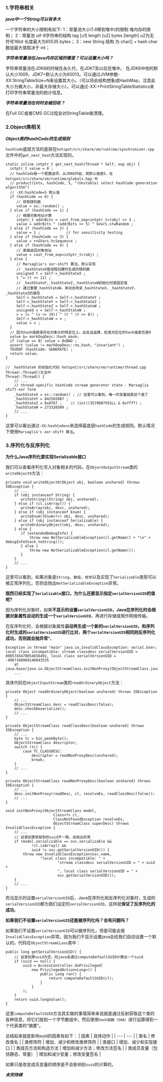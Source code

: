 ### 1.字符串相关

***java中一个String可以有多大***

一个字符串的大小限制有如下:
1：常量池大小(1.8移到堆中)的限制 堆内存的限制；
2：常量池 utf-8字符串的结构 tag [u1] length [u2] bytes [length] u2为无符号16bit 长度最大为65535 bytes；
3：new String 结构 为 char[] + hash char 数组最大值取决于 int；

***字符串常量池在Java内存区域的哪里？可以设置大小吗？***

字符串常量池在JDK6的时候在永久代，在JDK7及以后在堆中。
在JDK6中他的默认大小1009，JDK7+默认大小为60013。可以通过JVM参数-XX:StringTableSize=N来设置其大小。（可以将此结构想象成HashMap，注意此大小为桶大小，非最大存储大小）。可以通过-XX:+PrintStringTableStatistics来打印字符串常量池的统计信息。

***字符串常量池在何时会被回收？***

在Full GC或者CMS GC过程会对StringTable做清理。

### 2.Object类相关

***Object类的hashCode的生成规则***

`hashCode`底层方法的底层在`hotspot/src/share/vm/runtime/synchronizer.cpp`文件中的`get_next_hash`方法实现的。

```
static inline intptr_t get_next_hash(Thread * Self, oop obj) {
  intptr_t value = 0 ;
  // hashCode是一个配置选项，从JDK6开始，其默认值是5，在 hotspot/src/share/vm/runtime/globals.hpp 中
  // product(intx, hashCode, 5, "(Unstable) select hashCode generation algorithm")
  // -XX:hashCode=5 默认值
  if (hashCode == 0) {
     // 获取随机数
     value = os::random() ;
  } else if (hashCode == 1) {
     // 根据对象地址计算
     intptr_t addrBits = cast_from_oop<intptr_t>(obj) >> 3 ;
     value = addrBits ^ (addrBits >> 5) ^ GVars.stwRandom ;
  } else if (hashCode == 2) {
     value = 1 ;            // for sensitivity testing
  } else if (hashCode == 3) {
     value = ++GVars.hcSequence ;
  } else if (hashCode == 4) {
     // 直接返回对象地址
     value = cast_from_oop<intptr_t>(obj) ;
  } else {
     // Marsaglia's xor-shift 算法，默认实现
     // _hashStateX是线程创建时生成的随机数
     unsigned t = Self->_hashStateX ;
     t ^= (t << 11) ;
     // _hashStateY,_hashStateZ,_hashStateW初始化时是固定值
     // 通过重置_hashStateW，来动态改变_hashStateX，_hashStateY，_hashStateZ的属性
     Self->_hashStateX = Self->_hashStateY ;
     Self->_hashStateY = Self->_hashStateZ ;
     Self->_hashStateZ = Self->_hashStateW ;
     unsigned v = Self->_hashStateW ;
     v = (v ^ (v >> 19)) ^ (t ^ (t >> 8)) ;
     Self->_hashStateW = v ;
     value = v ;
  }
  // 因为hash值是保存在对象头的特定位上，此处且运算，检查对应位的hash值是否是0
  value &= markOopDesc::hash_mask;
  if (value == 0) value = 0xBAD ;
  assert (value != markOopDesc::no_hash, "invariant") ;
  TEVENT (hashCode: GENERATE) ;
  return value;
}

// _hashStateX 的初始化代码 hotspot/src/share/vm/runtime/thread.cpp Thread::Thread()方法中
Thread::Thread() {
    // ...
    // thread-specific hashCode stream generator state - Marsaglia shift-xor form
    _hashStateX = os::random() ; // 这里可以看到，唯一的变量就是这个值了
    _hashStateY = 842502087 ;
    _hashStateZ = 0x8767 ;    // (int)(3579807591LL & 0xffff) ;
    _hashStateW = 273326509 ;
    // ...
}
```

这里可以看出通过`-XX:hashCode=n`来选择最底层`hashCode`的生成规则。默认情况下使用`Marsaglia's xor-shift 算法`。

### 3.序列化与反序列化

**为什么Java序列化要实现Serializable接口**

我们可以查看序列化写入对象相关的代码，在`ObjectOutputStream`类的`writeObject0`方法：
```
private void writeObject0(Object obj, boolean unshared) throws IOException {
    // ...
    if (obj instanceof String) {
       writeString((String) obj, unshared);
    } else if (cl.isArray()) {
       writeArray(obj, desc, unshared);
    } else if (obj instanceof Enum) {
       writeEnum((Enum<?>) obj, desc, unshared);
    } else if (obj instanceof Serializable) {
       writeOrdinaryObject(obj, desc, unshared);
    } else {
       if (extendedDebugInfo) {
           throw new NotSerializableException(cl.getName() + "\n" + debugInfoStack.toString());
       } else {
           throw new NotSerializableException(cl.getName());
       }
    }
    // ...
}
```

这里可以看到，如果对象是`String`、`数组`、`枚举`以及实现了`Serializable`类型可以被正常序列化，否则会抛出`NotSerializableException`异常。

**既然已经实现了`Serializable`接口，为什么还要显示指定`serialVersionUID`的值呢?**

因为序列化对象时，如果**不显示的设置`serialVersionUID`，Java在序列化时会根据对象属性自动的生成一个`serialVersionUID`**，再进行存储或用作网络传输。

在反序列化时，会根据对象属性**自动再生成一个新的`serialVersionUID`，和序列化时生成的`serialVersionUID`进行比对，两个`serialVersionUID`相同则反序列化成功，否则就会抛异常***。
```
Exception in thread "main" java.io.InvalidClassException: serial.User; local class incompatible: stream classdesc serialVersionUID = 8985745470054656491, local class serialVersionUID = -4967160969146043535
	at java.base/java.io.ObjectStreamClass.initNonProxy(ObjectStreamClass.java:715)
	...
```

具体代码在`ObjectInputStream`类的`readOrdinaryObject`方法：
```
private Object readOrdinaryObject(boolean unshared) throws IOException {
    // ...
    ObjectStreamClass desc = readClassDesc(false);
    desc.checkDeserialize();
    // ...
}

private ObjectStreamClass readClassDesc(boolean unshared) throws IOException {
    // ...
    byte tc = bin.peekByte();
    ObjectStreamClass descriptor;
    switch (tc) {
        case TC_CLASSDESC:
            descriptor = readNonProxyDesc(unshared);
            break;
    }
    // ...
}

private ObjectStreamClass readNonProxyDesc(boolean unshared) throws IOException {
    // ...
    desc.initNonProxy(readDesc, cl, resolveEx, readClassDesc(false));
    // ...
}

void initNonProxy(ObjectStreamClass model,
                      Class<?> cl,
                      ClassNotFoundException resolveEx,
                      ObjectStreamClass superDesc) throws InvalidClassException {
    // ...
    // 这里如果获取到的suid不一致，会抛出异常
    if (model.serializable == osc.serializable &&
            !cl.isArray() &&
            suid != osc.getSerialVersionUID()) {
        throw new InvalidClassException(osc.name,
                "local class incompatible: " +
                        "stream classdesc serialVersionUID = " + suid +
                        ", local class serialVersionUID = " +
                        osc.getSerialVersionUID());
    }
    // ...
}
```

而当显示的设置`serialVersionUID`后，Java在序列化和反序列化对象时，生成的`serialVersionUID`都为我们设定的`serialVersionUID`，这样就**保证了反序列化的成功**。

**如果我们不设置`serialVersionUID`还能被序列化吗？会有问题吗？**

如果我们不设置`serialVersionUID`可以被序列化，但是可能会报`InvalidClassException`异常。因为我们不显示设置java会给我们自动设置一个默认的。代码在`ObjectStreamCLass`类中：
```
public long getSerialVersionUID() {
    // 这里如果suid为空，则java会通过computeDefaultSUID计算出一个suid
    if (suid == null) {
        suid = AccessController.doPrivileged(
            new PrivilegedAction<Long>() {
                public Long run() {
                    return computeDefaultSUID(cl);
                }
            }
        );
    }
    return suid.longValue();
}
```

这里`computeDefaultSUID`方法其实做的事情简单来说就是通过反射获取这个类的各种信息，将它们放到一个字节数组中，然后使用`hash函数（SHA）`进行运算得到一个代表类的“摘要”。

总结起来就是影响suid的因素有如下：
| 因素 | 具体动作 |
| --- | --- |
| 类名 | 修改类名 |
| 类修饰符 | 增加、减少和修改类修饰符 |
| 类接口 | 增加、减少和实现接口 |
| 类成员方法和构造方法 | 增加和减少方法；修改方法签名 |
| 类成员变量（包括静态、常量） | 增加和减少变量；修改变量签名 |

如果只是改变成员变量的顺序是不会影响到`suid`的计算的。

***未完待续***
